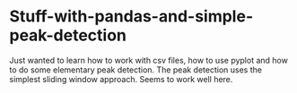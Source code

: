 # Stuff-with-pandas-and-simple-peak-detection
Just wanted to learn how to work with csv files, how to use pyplot and how to do some elementary peak detection.
The peak detection uses the simplest sliding window approach. Seems to work well here.
